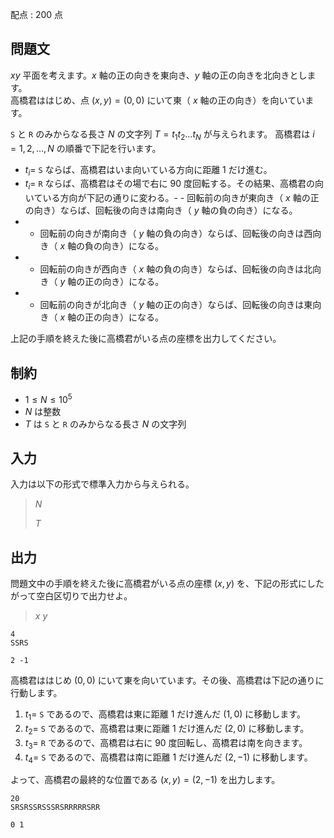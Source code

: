 配点 : $200$ 点

## 問題文

$xy$ 平面を考えます。$x$ 軸の正の向きを東向き、$y$ 軸の正の向きを北向きとします。<br>
高橋君ははじめ、点 $(x, y) = (0, 0)$ にいて東（ $x$ 軸の正の向き）を向いています。  

`S` と `R` のみからなる長さ $N$ の文字列 $T = t_1t_2\ldots t_N$ が与えられます。
高橋君は $i = 1, 2, \ldots, N$ の順番で下記を行います。

- $t_i =$ `S` ならば、高橋君はいま向いている方向に距離 $1$ だけ進む。
- $t_i =$ `R` ならば、高橋君はその場で右に $90$ 度回転する。その結果、高橋君の向いている方向が下記の通りに変わる。-   - 回転前の向きが東向き（ $x$ 軸の正の向き）ならば、回転後の向きは南向き（ $y$ 軸の負の向き）になる。
-   - 回転前の向きが南向き（ $y$ 軸の負の向き）ならば、回転後の向きは西向き（ $x$ 軸の負の向き）になる。
-   - 回転前の向きが西向き（ $x$ 軸の負の向き）ならば、回転後の向きは北向き（ $y$ 軸の正の向き）になる。
-   - 回転前の向きが北向き（ $y$ 軸の正の向き）ならば、回転後の向きは東向き（ $x$ 軸の正の向き）になる。

上記の手順を終えた後に高橋君がいる点の座標を出力してください。

## 制約

- $1 \leq N \leq 10^5$
- $N$ は整数
- $T$ は `S` と `R` のみからなる長さ $N$ の文字列

## 入力

入力は以下の形式で標準入力から与えられる。

> $N$
> 
> $T$

## 出力

問題文中の手順を終えた後に高橋君がいる点の座標 $(x, y)$ を、下記の形式にしたがって空白区切りで出力せよ。

> $x$ $y$

```input1
4
SSRS
```

```output1
2 -1
```

高橋君ははじめ $(0, 0)$ にいて東を向いています。その後、高橋君は下記の通りに行動します。

1. $t_1 =$ `S` であるので、高橋君は東に距離 $1$ だけ進んだ $(1, 0)$ に移動します。
2. $t_2 =$ `S` であるので、高橋君は東に距離 $1$ だけ進んだ $(2, 0)$ に移動します。
3. $t_3 =$ `R` であるので、高橋君は右に $90$ 度回転し、高橋君は南を向きます。
4. $t_4 =$ `S` であるので、高橋君は南に距離 $1$ だけ進んだ $(2, -1)$ に移動します。

よって、高橋君の最終的な位置である $(x, y) = (2, -1)$ を出力します。

```input2
20
SRSRSSRSSSRSRRRRRSRR
```

```output2
0 1
```